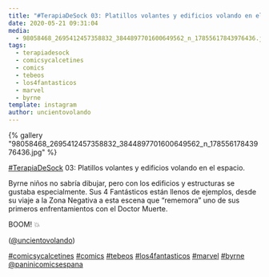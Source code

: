 ```yaml
---
title: "#TerapiaDeSock 03: Platillos volantes y edificios volando en el espacio"
date: 2020-05-21 09:31:04
media: 
  - 98058468_2695412457358832_3844897701600649562_n_17855617843976436.jpg
tags: 
  - terapiadesock
  - comicsycalcetines
  - comics
  - tebeos
  - los4fantasticos
  - marvel
  - byrne
template: instagram
author: uncientovolando
---
```


{% gallery "98058468_2695412457358832_3844897701600649562_n_17855617843976436.jpg" %}

[#TerapiaDeSock](/tags/terapiadesock) 03: Platillos volantes y edificios volando en el espacio.

Byrne niños no sabría dibujar, pero con los edificios y estructuras se gustaba especialmente. Sus 4 Fantásticos están llenos de ejemplos, desde su viaje a la Zona Negativa a esta escena que “rememora” uno de sus primeros enfrentamientos con el Doctor Muerte.

BOOM! 💥

([@uncientovolando](https://instagram.com/uncientovolando))

[#comicsycalcetines](/tags/comicsycalcetines) [#comics](/tags/comics) [#tebeos](/tags/tebeos) [#los4fantasticos](/tags/los4fantasticos) [#marvel](/tags/marvel) [#byrne](/tags/byrne) [@paninicomicsespana](https://instagram.com/paninicomicsespana)
